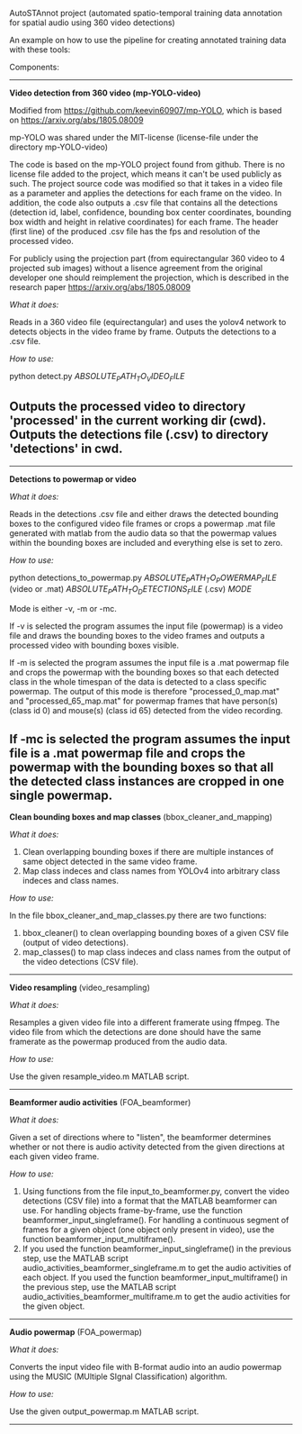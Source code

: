 AutoSTAnnot project (automated spatio-temporal training data annotation for spatial audio using 360 video detections)

An example on how to use the pipeline for creating annotated training data with these tools: 




Components:


----------------------------------------
**Video detection from 360 video (mp-YOLO-video)**

Modified from https://github.com/keevin60907/mp-YOLO, which is based on https://arxiv.org/abs/1805.08009

mp-YOLO was shared under the MIT-license (license-file under the directory mp-YOLO-video)

The code is based on the mp-YOLO project found from github. There is no license file added to the project, which means it can't be used publicly as such. The project source code was modified so that it takes in a video file as a parameter and applies the detections for each frame on the video. In addition, the code also outputs a .csv file that contains all the detections (detection id, label, confidence, bounding box center coordinates, bounding box width and height in relative coordinates) for each frame. The header (first line) of the produced .csv file has the fps and resolution of the processed video. 

For publicly using the projection part (from equirectangular 360 video to 4 projected sub images) without a lisence agreement from the original developer one should reimplement the projection, which is described in the research paper https://arxiv.org/abs/1805.08009


*What it does:* 

Reads in a 360 video file (equirectangular) and uses the yolov4 network to detects objects in the video frame by frame. Outputs the detections to a .csv file. 


*How to use:* 

python detect.py $ABSOLUTE_PATH_TO_VIDEO_FILE$

Outputs the processed video to directory 'processed' in the current working dir (cwd).
Outputs the detections file (.csv) to directory 'detections' in cwd.
----------------------------------------

----------------------------------------
**Detections to powermap or video**

*What it does:*

Reads in the detections .csv file and either draws the detected bounding boxes to the configured video file frames or crops a powermap .mat file generated with matlab from the audio data so that the powermap values within the bounding boxes are included and everything else is set to zero. 


*How to use:* 

python detections_to_powermap.py $ABSOLUTE_PATH_TO_POWERMAP_FILE$ (video or .mat) $ABSOLUTE_PATH_TO_DETECTIONS_FILE$ (.csv) $MODE$

Mode is either -v, -m or -mc. 

If -v is selected the program assumes the input file (powermap) is a video file and draws the bounding boxes to the video frames and outputs a processed video with bounding boxes visible. 

If -m is selected the program assumes the input file is a .mat powermap file and crops the powermap with the bounding boxes so that each detected class in the whole timespan of the data is detected to a class specific powermap. The output of this mode is therefore "processed_0_map.mat" and "processed_65_map.mat" for powermap frames that have person(s) (class id 0) and mouse(s) (class id 65) detected from the video recording.

If -mc is selected the program assumes the input file is a .mat powermap file and crops the powermap with the bounding boxes so that all the detected class instances are cropped in one single powermap. 
----------------------------------------

**Clean bounding boxes and map classes** (bbox_cleaner_and_mapping)

*What it does:*

1) Clean overlapping bounding boxes if there are multiple instances of same object detected in the same video frame.
2) Map class indeces and class names from YOLOv4 into arbitrary class indeces and class names.

*How to use:* 

In the file bbox_cleaner_and_map_classes.py there are two functions:
1) bbox_cleaner() to clean overlapping bounding boxes of a given CSV file (output of video detections).
2) map_classes() to map class indeces and class names from the output of the video detections (CSV file).

----------------------------------------


**Video resampling** (video_resampling)

*What it does:*

Resamples a given video file into a different framerate using ffmpeg. The video file from which the detections are done should have the same framerate as the powermap produced from the audio data.


*How to use:*
 
Use the given resample_video.m MATLAB script.

----------------------------------------


**Beamformer audio activities** (FOA_beamformer)

*What it does:*

Given a set of directions where to "listen", the beamformer determines whether or not there is audio activity detected from the given directions at each given video frame.

*How to use:*

1) Using functions from the file input_to_beamformer.py, convert the video detections (CSV file) into a format that the MATLAB beamformer can use. For handling objects frame-by-frame, use the function beamformer_input_singleframe(). For handling a continuous segment of frames for a given object (one object only present in video), use the function beamformer_input_multiframe().
2) If you used the function beamformer_input_singleframe() in the previous step, use the MATLAB script audio_activities_beamformer_singleframe.m to get the audio activities of each object. If you used the function beamformer_input_multiframe() in the previous step, use the MATLAB script audio_activities_beamformer_multiframe.m to get the audio activities for the given object.

----------------------------------------

**Audio powermap** (FOA_powermap)

*What it does:*

Converts the input video file with B-format audio into an audio powermap using the MUSIC (MUltiple SIgnal Classification) algorithm.

*How to use:* 

Use the given output_powermap.m MATLAB script.

----------------------------------------

